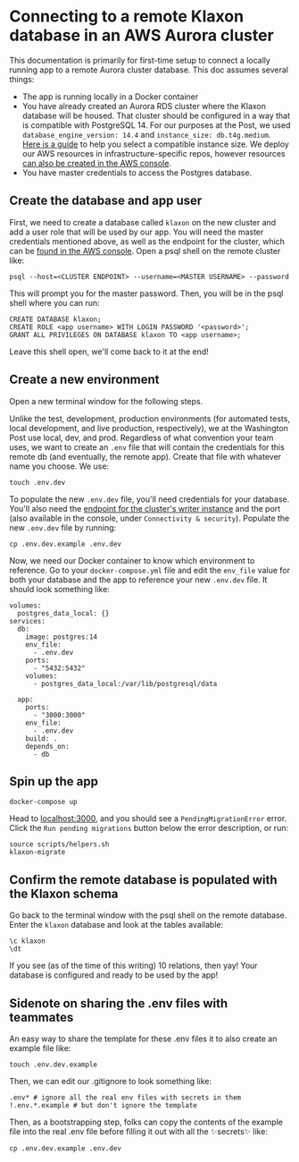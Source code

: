 # Connecting to a remote Klaxon database in an AWS Aurora cluster

This documentation is primarily for first-time setup to connect a locally running app to a remote Aurora cluster database. This doc assumes several things:
- The app is running locally in a Docker container
- You have already created an Aurora RDS cluster where the Klaxon database will be housed. That cluster should be configured in a way that is compatible with PostgreSQL 14. For our purposes at the Post, we used `database_engine_version: 14.4` and `instance_size: db.t4g.medium`. [Here is a guide](https://docs.aws.amazon.com/AmazonRDS/latest/UserGuide/Concepts.DBInstanceClass.html#Concepts.DBInstanceClass.Support) to help you select a compatible instance size. We deploy our AWS resources in infrastructure-specific repos, however resources [can also be created in the AWS console](https://docs.aws.amazon.com/AmazonRDS/latest/AuroraUserGuide/Aurora.CreateInstance.html).
- You have master credentials to access the Postgres database.

## Create the database and app user

First, we need to create a database called `klaxon` on the new cluster and add a user role that will be used by our app. You will need the master credentials mentioned above, as well as the endpoint for the cluster, which can be [found in the AWS console](https://docs.aws.amazon.com/documentdb/latest/developerguide/db-cluster-endpoints-find.html). Open a psql shell on the remote cluster like:
```
psql --host=<CLUSTER ENDPOINT> --username=<MASTER USERNAME> --password
```

This will prompt you for the master password. Then, you will be in the psql shell where you can run:
```
CREATE DATABASE klaxon;
CREATE ROLE <app username> WITH LOGIN PASSWORD '<password>';
GRANT ALL PRIVILEGES ON DATABASE klaxon TO <app username>;
```

Leave this shell open, we'll come back to it at the end!

## Create a new environment

Open a new terminal window for the following steps.

Unlike the test, development, production environments (for automated tests, local development, and live production, respectively), we at the Washington Post use local, dev, and prod. Regardless of what convention your team uses, we want to create an `.env` file that will contain the credentials for this remote db (and eventually, the remote app). Create that file with whatever name you choose. We use:
```
touch .env.dev
```

To populate the new `.env.dev` file, you'll need credentials for your database. You'll also need the [endpoint for the cluster's writer instance](https://docs.aws.amazon.com/images/AmazonRDS/latest/AuroraUserGuide/images/AuroraMySQLConnect.png) and the port (also available in the console, under `Connectivity & security`). Populate the new `.env.dev` file by running:

```
cp .env.dev.example .env.dev
```

Now, we need our Docker container to know which environment to reference. Go to your `docker-compose.yml` file and edit the `env_file` value for both your database and the app to reference your new `.env.dev` file. It should look something like:

```
volumes:
  postgres_data_local: {}
services:
  db:
    image: postgres:14
    env_file:
      - .env.dev
    ports:
      - "5432:5432"
    volumes:
      - postgres_data_local:/var/lib/postgresql/data

  app:
    ports: 
      - "3000:3000"
    env_file:
      - .env.dev
    build: .
    depends_on:
      - db
```

## Spin up the app

```
docker-compose up
```

Head to [localhost:3000](localhost:3000), and you should see a `PendingMigrationError` error. Click the `Run pending migrations` button below the error description, or run:
```
source scripts/helpers.sh
klaxon-migrate
```

## Confirm the remote database is populated with the Klaxon schema

Go back to the terminal window with the psql shell on the remote database. Enter the `klaxon` database and look at the tables available:
```
\c klaxon
\dt
```
If you see (as of the time of this writing) 10 relations, then yay! Your database is configured and ready to be used by the app!

## Sidenote on sharing the .env files with teammates

An easy way to share the template for these .env files it to also create an example file like:
```
touch .env.dev.example
```

Then, we can edit our .gitignore to look something like:
```
.env* # ignore all the real env files with secrets in them
!.env.*.example # but don't ignore the template
```

Then, as a bootstrapping step, folks can copy the contents of the example file into the real .env file before filling it out with all the :sparkles:secrets:sparkles: like:
```
cp .env.dev.example .env.dev
```